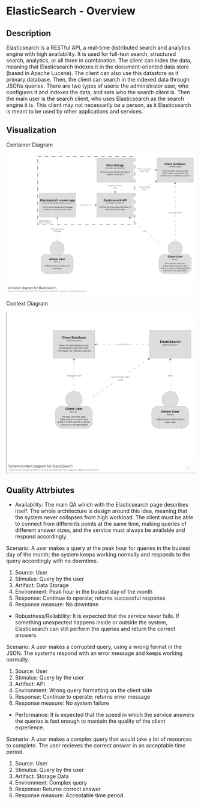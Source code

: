 # ElasticSearch - Overview

## Description

Elasticsearch is a RESTful API, a real-time distributed search and analytics engine with high availability. It is used for full-text search, structured search, analytics, or all three in combination.
The client can index the data, meaning that Elasticsearch indexes it in the document-oriented data store (based in Apache Lucene). 
The client can also use this datastore as it primary database. Then, the client can search in the indexed data through JSONs queries.
There are two types of users: the administrator user, who configures it and indexes the data, and sets who the search client is. Then the main user is the search client, who uses Elasticsearch as the search engine it is. 
This client may not necessarily be a person, as it Elasticsearch is meant to be used by other applications and services.

## Visualization
Container Diagram

![alt text](assets/ContainerDiagram.png "Container Diagram")

Context Diagram

![alt text](assets/ContextDiagram.png "Context Diagram")

## Quality Attrbiutes

- Availability: The main QA which with the Elasticsearch page describes itself. The whole architecture is design around this idea, meaning that the system never collapses from high workload. The client must be able to connect from differents points at the same time, making queries of different answer sizes, and the service must always be available and respond accordingly.

Scenario: A user makes a query at the peak hour for queries in the busiest day of the month; the system keeps working normally and responds to the query accordingly with no downtime.
1. Source: User
2. Stimulus: Query by the user
3. Artifact: Data Storage
4. Environment: Peak hour in the busiest day of the month
5. Response: Continue to operate; returns successful response
6. Response measure: No downtime

- Robustness/Reliability: It is expected that the service never fails. If something unexpected happens inside or outside the system, Elasticsearch can still perform the queries and return the correct answers.

Scenario: A user makes a corrupted query, using a wrong format in the JSON. The systems respond with an error message and keeps working normally.
1. Source: User
2. Stimulus: Query by the user
3. Artifact: API
4. Environment: Wrong query formatting on the client side
5. Response: Continue to operate; returns error message
6. Response measure: No system failure

- Performance: It is expected that the speed in which the service answers the queries is fast enough to mantain the quality of the client experience.

Scenario: A user makes a complex query that would take a lot of resources to complete. The user recieves the correct answer in an acceptable time period.
1. Source: User
2. Stimulus: Query by the user
3. Artifact: Storage Data
4. Environment: Complex query 
5. Response: Returns correct answer
6. Response measure: Acceptable time period.
